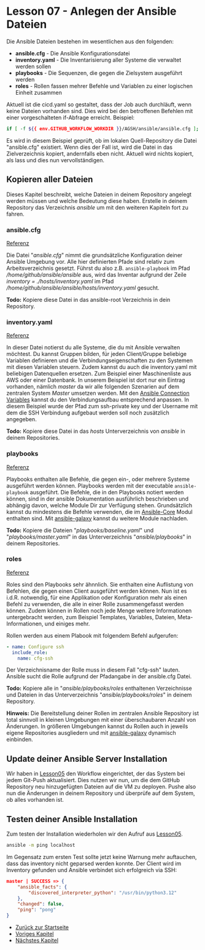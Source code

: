 # Lesson 07 - Anlegen der Ansible Dateien

Die Ansible Dateien bestehen im wesentlichen aus den folgenden:

- **ansible.cfg** - Die Ansible Konfigurationsdatei
- **inventory.yaml** - Die Inventarisierung aller Systeme die verwaltet werden sollen
- **playbooks** - Die Sequenzen, die gegen die Zielsystem ausgeführt werden
- **roles** - Rollen fassen mehrer Befehle und Variablen zu einer logischen Einheit zusammen

Aktuell ist die cicd.yaml so gestaltet, dass der Job auch durchläuft, wenn keine Dateien vorhanden sind. Dies wird bei den betroffenen Befehlen mit einer vorgeschalteten if-Abfrage erreicht. Beispiel:

```bash
if [ -f ${{ env.GITHUB_WORKFLOW_WORKDIR }}/AGSH/ansible/ansible.cfg ]; then cp ${{ env.GITHUB_WORKFLOW_WORKDIR }}/AGSH/ansible/ansible.cfg /home/github/ansible/ansible/ansible.cfg; fi
```

Es wird in diesem Beispiel geprüft, ob im lokalen Quell-Repository die Datei "ansible.cfg" existiert. Wenn dies der Fall ist, wird die Datei in das Zielverzeichnis kopiert, andernfalls eben nicht. Aktuell wird nichts kopiert, als lass und dies nun vervollständigen.

## Kopieren aller Dateien

Dieses Kapitel beschreibt, welche Dateien in deinem Repository angelegt werden müssen und welche Bedeutung diese haben. Erstelle in deinem Repository das Verzeichnis *ansible* um mit den weiteren Kapiteln fort zu fahren.

### ansible.cfg

[Referenz](https://docs.ansible.com/ansible/latest/reference_appendices/config.html)

Die Datei "*ansible.cfg*" nimmt die grundsätzliche Konfiguration deiner Ansible Umgebung vor. Alle hier definierten Pfade sind relativ zum Arbeitsverzeichnis gesetzt. Führst du also z.B. ```ansible-playbook``` im Pfad */home/github/ansible/ansible* aus, wird das Inventar aufgrund der Zeile *inventory = ./hosts/inventory.yaml* im Pfad */home/github/ansible/ansible/hosts/inventory.yaml* gesucht.

**Todo:** Kopiere diese Datei in das ansible-root Verzeichnis in dein Repository.

### inventory.yaml

[Referenz](https://docs.ansible.com/ansible/latest/inventory_guide/intro_inventory.html)

In dieser Datei notierst du alle Systeme, die du mit Ansible verwalten möchtest. Du kannst Gruppen bilden, für jeden Client/Gruppe beliebige Variablen definieren und die Verbindungseigenschaften zu den Systemen mit diesen Variablen steuern. Zudem kannst du auch die inventory.yaml mit beliebigen Datenquellen ersetzen. Zum Beispiel einer Maschinenliste aus AWS oder einer Datenbank.
In unserem Beispiel ist dort nur ein Eintrag vorhanden, nämlich *master* da wir alle folgenden Szenarien auf dem zentralen System *Master* umsetzen werden. Mit den [Ansible Connection Variables](https://docs.ansible.com/ansible/latest/reference_appendices/special_variables.html#connection-variables) kannst du den Verbindungsaufbau entsprechend anpassen. In diesem Beispiel wurde der Pfad zum ssh-private key und der Username mit dem die SSH Verbindung aufgebaut werden soll noch zusätzlich angegeben.

**Todo:** Kopiere diese Datei in das *hosts* Unterverzeichnis von *ansible* in deinem Repositories.

### playbooks

[Referenz](https://docs.ansible.com/ansible/latest/getting_started/get_started_playbook.html)

Playbooks enthalten alle Befehle, die gegen ein-, oder mehrere Systeme ausgeführt werden können. Playbooks werden mit der executable ```ansible-playbook``` ausgeführt. Die Befehle, die in den Playbooks notiert werden können, sind in der ansible Dokumentation ausführlich beschrieben und abhängig davon, welche Module Dir zur Verfügung stehen. Grundsätzlich kannst du mindestens die Befehle verwenden, die im [Ansible-Core](https://docs.ansible.com/ansible-core/devel/index.html) Modul enthalten sind. Mit [ansible-galaxy](https://galaxy.ansible.com/ui) kannst du weitere Module nachladen. 

**Todo:** Kopiere die Dateien "*playbooks/baseline.yaml*" und "*playbooks/master.yaml*" in das Unterverzeichnis "*ansible/playbooks*" in deinem Repositories.

### roles

[Referenz](https://docs.ansible.com/ansible/latest/playbook_guide/playbooks_reuse_roles.html)

Roles sind den Playbooks sehr ähnnlich. Sie enthalten eine Auflistung von Befehlen, die gegen einen Client ausgeführt werden können. Nun ist es i.d.R. notwendig, für eine Applikation oder Konfiguration mehr als einen Befehl zu verwenden, die alle in einer Rolle zusammengefasst werden können. Zudem können in Rollen noch jede Menge weitere Informationen untergebracht werden, zum Beispiel Templates, Variables, Dateien, Meta-Informationen, und einiges mehr.

Rollen werden aus einem Plabook mit folgendem Befehl aufgerufen: 

```yaml
- name: Configure ssh
  include_role:
    name: cfg-ssh
```

Der Verzeichnisname der Rolle muss in diesem Fall "cfg-ssh" lauten. Ansible sucht die Rolle aufgrund der Pfadangabe in der ansible.cfg Datei.

**Todo:** Kopiere alle in "*ansible/playbooks/roles* enthaltenen Verzeichnisse und Dateien in das Unterverzeichnis "*ansible/playbooks/roles*" in deinem Repository.

**Hinweis:** Die Bereitstellung deiner Rollen im zentralen Ansible Repository ist total sinnvoll in kleinen Umgebungen mit einer überschaubaren Anzahl von Änderungen. In größeren Umgebungen kannst du Rollen auch in jeweils eigene Repositories ausgliedern und mit [ansible-galaxy](https://docs.ansible.com/ansible/latest/galaxy/user_guide.html#installing-roles-from-galaxy) dynamisch einbinden.

## Update deiner Ansible Server Installation

Wir haben in [Lesson05](./../Lesson05-create_cicd_workflow/Lesson05.md) den Workflow eingerichtet, der das System bei jedem Git-Push aktualisiert. Dies nutzen wir nun, um die dem GitHub Repository neu hinzugefügten Dateien auf die VM zu deployen. Pushe also nun die Änderungen in deinem Repository und überprüfe auf dem System, ob alles vorhanden ist.

## Testen deiner Ansible Installation

Zum testen der Installation wiederholen wir den Aufruf aus [Lesson05](./../Lesson05-create_cicd_workflow/Lesson05.md). 

```bash
ansible -m ping localhost
```

Im Gegensatz zum ersten Test sollte jetzt keine Warnung mehr auftauchen, dass das inventory nicht geparsed werden konnte. Der Client wird im Inventory gefunden und Ansible verbindet sich erfolgreich via SSH: 

```json
master | SUCCESS => {
    "ansible_facts": {
        "discovered_interpreter_python": "/usr/bin/python3.12"
    },
    "changed": false,
    "ping": "pong"
}
```

- [Zurück zur Startseite](./../README.md)
- [Voriges Kapitel](./../Lesson06-create_ansible_user/Lession06.md)
- [Nächstes Kapitel](./../Lesson08-create-playbook-workflow/Lesson08.md)